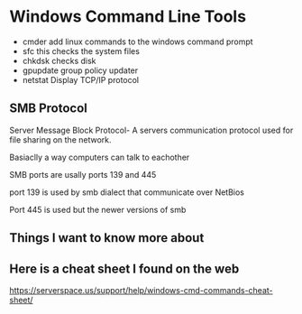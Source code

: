 # Windows Command Line Tools

- cmder add linux commands to the windows command prompt
- sfc this checks the system files
- chkdsk checks disk
- gpupdate group policy updater
- netstat Display TCP/IP protocol

## SMB Protocol

Server Message Block Protocol- A servers communication protocol used for file sharing on the network.

Basiaclly a way computers can talk to eachother

SMB ports are usally ports 139 and 445

port 139 is used by smb dialect that communicate over NetBios

Port 445 is used but the newer versions of smb

## Things I want to know more about

## Here is a cheat sheet I found on the web

<https://serverspace.us/support/help/windows-cmd-commands-cheat-sheet/>
